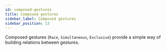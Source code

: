```yaml
---
id: composed-gestures
title: Composed gestures
sidebar_label: Composed gestures
sidebar_position: 13
---
```


Composed gestures (`Race`, `Simultaneous`, `Exclusive`) provide a simple way of building relations between gestures.
